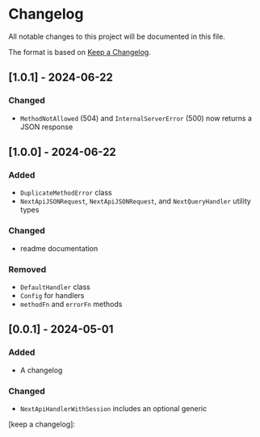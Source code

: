 # Changelog

All notable changes to this project will be documented in this file.

The format is based on [Keep a Changelog](https://keepachangelog.com/en/1.0.0/).

## [1.0.1] - 2024-06-22

### Changed

- `MethodNotAllowed` (504) and `InternalServerError` (500) now returns a JSON response

## [1.0.0] - 2024-06-22

### Added

- `DuplicateMethodError` class
- `NextApiJSONRequest`, `NextApiJSONRequest`, and `NextQueryHandler` utility types

### Changed

- readme documentation

### Removed

- `DefaultHandler` class
- `Config` for handlers
- `methodFn` and `errorFn` methods

## [0.0.1] - 2024-05-01

### Added

- A changelog

### Changed

- `NextApiHandlerWithSession` includes an optional generic

[keep a changelog]:
